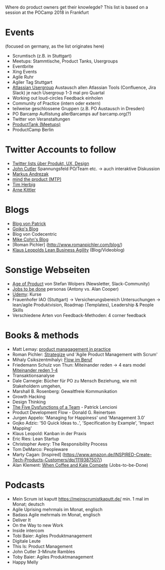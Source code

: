 Where do product owners get their knowlegde?
This list is based on a session at the POCamp 2018 in Frankfurt

# Events

(focused on germany, as the list originates here)

* Scrumtisch (z.B. in Stuttgart)			
* Meetups: Stammtische, Product Tanks, Usergroups			
* Eventbrite			
* Xing Events			
* Agile Ruhr			
* Agiler Tag Stuttgart			
* [Atlassian Usergroup](https://aug.atlassian.com/) Austausch allen Atlassian Tools (Confluence, Jira Slack)
je nach Usergroup 1-3 mal pro Quartal
* Working out loud-circles		Feedback einholen	
* Community of Practice (intern oder extern)			
* teilweise geschlossene Gruppen (z.B. PO Austausch in Dresden)			
* PO Barcamp			Auflistung allerBarcamps auf barcamp.org(?)			
* Twitter von Veranstaltungen			
* [ProductTank (Meetups)](http://www.producttank.com/)
* ProductCamp Berlin

# Twitter Accounts to follow

* [Twitter lists über Produkt, UX, Design](https://twitter.com/Virtual_Patrick/lists/design-ux-product)
* [John Cutler](https://twitter.com/johncutlefish) Spannungsfeld PO/Team etc. -> auch interaktive Diskussion
* [Markus Andrezak](https://twitter.com/markusandrezak)
* [mind the product (MTP)](https://twitter.com/MindtheProduct)
* [Tim Herbig](https://twitter.com/herbigt)	
* [Arne Kittler](https://twitter.com/ArneKittler)		

# Blogs 

* [Blog von Patrick](https://virtualpatrick.com)		
* [Gojko's Blog](https://gojko.net/)		
* Blog von Codecentric			
* [Mike Cohn's Blog](https://www.mountaingoatsoftware.com/blog)
* [Roman Pichler]	(http://www.romanpichler.com/blog/)
* [Klaus Leopolds Lean Business Agility](https://www.leanability.com/de) (Blog/Videoblog)			


# Sonstige Webseiten

* [Age of Product](https://age-of-product.com/) von Stefan Wolpers (Newsletter, Slack-Community)		
* [Jobs to be done](https://jtbd.info/)  personas (Antony vs. Alan Cooper)			
* [Udemy](https://www.udemy.com/): Kurse			
* Frauenhofer IAO (Stuttgart) -> Versicherungsbereich Untersuchungen -> lean/agile Produktvision, Roadmap (Templates), Leadership & People Skills
* Verschiedene Arten von Feedback-Methoden: 4 corner feedback			

# Books & methods			
* Matt Lemay: [product managagement in practice](https://www.amazon.com/Product-Management-Practice-Real-World-Connective/dp/1491982276)
* Roman Pichler: [Strategize](https://www.romanpichler.com/romans-books/strategize/) und 'Agile Product Management with Scrum' 
* Mihaly Csikszentmihalyi: [Flow im Beruf](https://www.amazon.de/Flow-Beruf-Geheimnis-Gl%C3%BCcks-Arbeitsplatz/dp/3608980415/)
* Friedemann Schulz von Thun: Miteinander reden -> 4 ears model	[Miteinander reden 1-4](https://www.amazon.de/Miteinander-reden-Pers%C3%B6nlichkeitsentwicklung-situationsgerechte-Kommunikation/dp/3499628759/)
* Transaktionsanalyse			
* Dale Carnegie: Bücher für PO zu Mensch Beziehung, wie mit Stakeholdern umgehen,
* Marshall B. Rosenberg: Gewaltfreie Kommunikation			
* Growth Hacking			
* Design Thinking			
* [The Five Dysfunctions of a Team](https://www.amazon.de/Five-Dysfunctions-Team-Leadership-Fable/dp/8126522747/) - Patrick Lencioni	
* Product Development Flow - Donald G. Reinertsen			
* Jurgen Appelo: 'Managing for Happiness' und 'Management 3.0'			
* Gojko Adzic: '50 Quick Ideas to..', 'Specification by Example', 'Impact Mapping'
* Klaus Leopold: Kanban in der Praxis			
* Eric Ries: Lean Startup			
* Christopher Avery: The Responsibility Process			
* Tom DeMarco: Peopleware			
* Marty Cagan: [Inspired]	(https://www.amazon.de/INSPIRED-Create-Tech-Products-Customers/dp/1119387507/) 
* Alan Klement: [When Coffee and Kale Compete](https://www.amazon.de/When-Coffee-Kale-Compete-products/dp/1534873066/) (Jobs-to-be-Done) 

# Podcasts			

* Mein Scrum ist kaputt	https://meinscrumistkaputt.de/	min. 1 mal im Monat; deutsch	
* Agile Uprising		mehrmals im Monat, englisch	
* Badass Agile		mehrmals im Monat, englisch	
* Deliver It			
* On the Way to new Work			
* Inside intercom			
* Tobi Baier: Agiles Produktmanagement			
* Digitale Leute			
* This Is: Product Management			
* John Cutler 3-Minute Rambles			
* Toby Baier: Agiles Produktmanagement			
* Happy Melly

